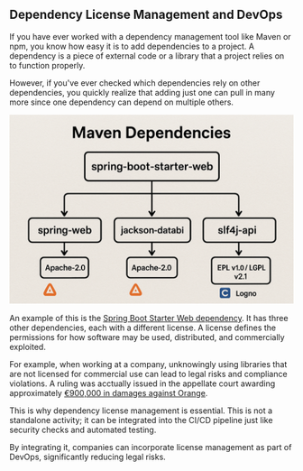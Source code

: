 ## Dependency License Management and DevOps

If you have ever worked with a dependency management tool like Maven or npm, you know how easy it is to add dependencies to a project.
A dependency is a piece of external code or a library that a project relies on to function properly.  

However, if you've ever checked which dependencies rely on other dependencies, you quickly realize that adding just one can pull in many more since one dependency can depend on multiple others.

<img src="../assets/maven_dependencies.png" width="600">


An example of this is the [Spring Boot Starter Web dependency](https://mvnrepository.com/artifact/org.springframework.boot/spring-boot-starter).
It has three other dependencies, each with a different license.
A license defines the permissions for how software may be used, distributed, and commercially exploited.

For example, when working at a company, unknowingly using libraries that are not licensed for commercial use can lead to legal risks and compliance violations. A ruling was acctually issued in the appellate court awarding approximately [€900,000 in damages against Orange](https://www.dlapiper.com/en/insights/publications/2024/03/wakeup-call-for-open-source-users-french-court-awards-damages-for-gpl-violations).

This is why dependency license management is essential. This is not a standalone activity; it can be integrated into the CI/CD pipeline just like security checks and automated testing.  

By integrating it, companies can incorporate license management as part of DevOps, significantly reducing legal risks.

